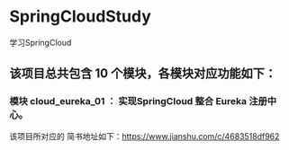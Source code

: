 # SpringCloudStudy
学习SpringCloud

## 该项目总共包含 10 个模块，各模块对应功能如下：

### 模块 cloud_eureka_01 ： 实现SpringCloud 整合 Eureka 注册中心。




该项目所对应的 简书地址如下：https://www.jianshu.com/c/4683518df962

